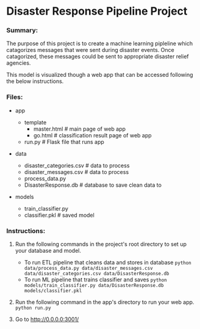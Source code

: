 # Disaster Response Pipeline Project

### Summary:
The purpose of this project is to create a machine learning pipleline which catagorizes messages that were sent during disaster events. Once catagorized, these messages could be sent to appropriate disaster relief agencies.

This model is visualized though a web app that can be accessed following the below instructions.

### Files:
- app
	- template
		- master.html  # main page of web app
		- go.html  # classification result page of web app
	- run.py  # Flask file that runs app

- data
	- disaster_categories.csv  # data to process 
	- disaster_messages.csv  # data to process
	- process_data.py
	- DisasterResponse.db   # database to save clean data to

- models
	- train_classifier.py
	- classifier.pkl  # saved model 

### Instructions:
1. Run the following commands in the project's root directory to set up your database and model.

    - To run ETL pipeline that cleans data and stores in database
        `python data/process_data.py data/disaster_messages.csv data/disaster_categories.csv data/DisasterResponse.db`
    - To run ML pipeline that trains classifier and saves
        `python models/train_classifier.py data/DisasterResponse.db models/classifier.pkl`

2. Run the following command in the app's directory to run your web app.
    `python run.py`

3. Go to http://0.0.0.0:3001/
